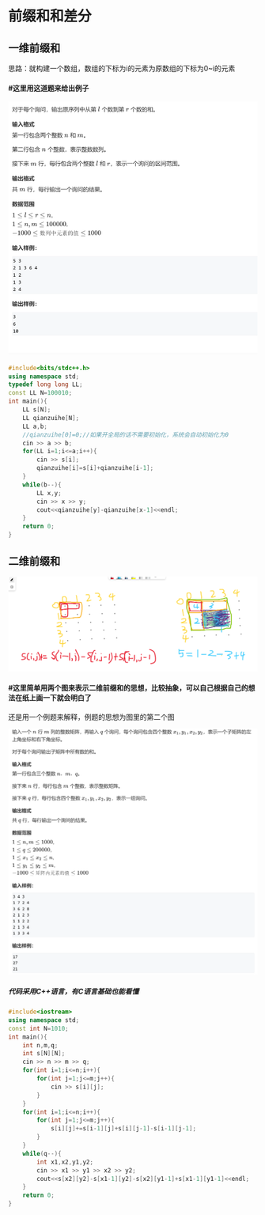 # 前缀和和差分

## 一维前缀和

思路：就构建一个数组，数组的下标为i的元素为原数组的下标为0~i的元素

####  #这里用这道题来给出**例子**

![image-20230530143133396](./前缀和和差分.assets/image-20230530143133396.png)

```C++
#include<bits/stdc++.h>
using namespace std;
typedef long long LL;
const LL N=100010;
int main(){
    LL s[N];
    LL qianzuihe[N];
    LL a,b;
    //qianzuihe[0]=0;//如果开全局的话不需要初始化，系统会自动初始化为0
    cin >> a >> b;
    for(LL i=1;i<=a;i++){
        cin >> s[i];
        qianzuihe[i]=s[i]+qianzuihe[i-1];
    }
    while(b--){
        LL x,y;
        cin >> x >> y;
        cout<<qianzuihe[y]-qianzuihe[x-1]<<endl;
    }
    return 0;
}
```

## 二维前缀和

![image-20230530144238174](./前缀和和差分.assets/image-20230530144238174.png)

#### #这里简单用两个图来表示二维前缀和的思想，比较抽象，可以自己根据自己的想法在纸上画一下就会明白了

还是用一个例题来解释，例题的思想为图里的第二个图

![image-20230530144518032](./前缀和和差分.assets/image-20230530144518032.png)

##### 代码采用C++语言，有C语言基础也能看懂

```C++
#include<iostream>
using namespace std;
const int N=1010;
int main(){
    int n,m,q;
    int s[N][N];
    cin >> n >> m >> q;
    for(int i=1;i<=n;i++){
        for(int j=1;j<=m;j++){
            cin >> s[i][j];
        }
    }
    for(int i=1;i<=n;i++){
        for(int j=1;j<=m;j++){
            s[i][j]+=s[i-1][j]+s[i][j-1]-s[i-1][j-1];
        }
    }
    while(q--){
        int x1,x2,y1,y2;
        cin >> x1 >> y1 >> x2 >> y2;
        cout<<s[x2][y2]-s[x1-1][y2]-s[x2][y1-1]+s[x1-1][y1-1]<<endl;
    }    
    return 0;
}
```

